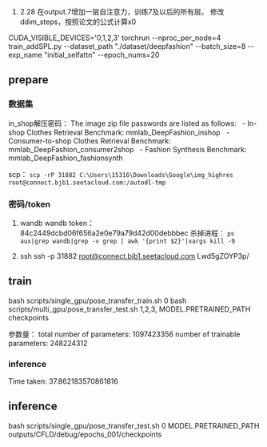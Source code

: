 1. 2.28
在output.7增加一层自注意力，训练7及以后的所有层。
修改ddim_steps，按照论文的公式计算x0

CUDA_VISIBLE_DEVICES='0,1,2,3' torchrun  --nproc_per_node=4 train_addSPL.py --dataset_path "./dataset/deepfashion" --batch_size=8 --exp_name "initial_selfattn" --epoch_nums=20

## prepare
### 数据集
in_shop解压密码：
The image zip file passwords are listed as follows:
  - In-shop Clothes Retrieval Benchmark: mmlab_DeepFashion_inshop
  - Consumer-to-shop Clothes Retrieval Benchmark: mmlab_DeepFashion_consumer2shop
  - Fashion Synthesis Benchmark: mmlab_DeepFashion_fashionsynth

scp：
`scp -rP 31882 C:\Users\15316\Downloads\Google\img_highres root@connect.bjb1.seetacloud.com:/autodl-tmp`


### 密码/token
1. wandb
wandb token：
84c2449dcbd06f656a2e0e79a79d42d00debbbec
杀掉进程：
`ps aux|grep wandb|grep -v grep | awk '{print $2}'|xargs kill -9`

2. ssh
ssh -p 31882 root@connect.bjb1.seetacloud.com
Lwd5gZOYP3p/

## train

bash scripts/single_gpu/pose_transfer_train.sh 0
bash scripts/multi_gpu/pose_transfer_test.sh 1,2,3, MODEL.PRETRAINED_PATH checkpoints

参数量：
total number of parameters:      1097423356
number of trainable parameters: 248224312

### inference

Time taken: 37.862183570861816

## inference

bash scripts/single_gpu/pose_transfer_test.sh 0 MODEL.PRETRAINED_PATH outputs/CFLD/debug/epochs_001/checkpoints



